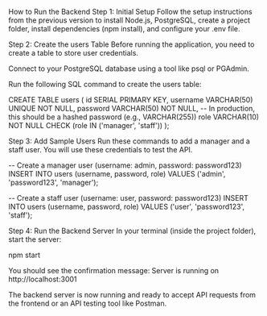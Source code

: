 How to Run the Backend
Step 1: Initial Setup
Follow the setup instructions from the previous version to install Node.js, PostgreSQL, create a project folder, install dependencies (npm install), and configure your .env file.

Step 2: Create the users Table
Before running the application, you need to create a table to store user credentials.

Connect to your PostgreSQL database using a tool like psql or PGAdmin.

Run the following SQL command to create the users table:

CREATE TABLE users (
    id SERIAL PRIMARY KEY,
    username VARCHAR(50) UNIQUE NOT NULL,
    password VARCHAR(50) NOT NULL, -- In production, this should be a hashed password (e.g., VARCHAR(255))
    role VARCHAR(10) NOT NULL CHECK (role IN ('manager', 'staff'))
);

Step 3: Add Sample Users
Run these commands to add a manager and a staff user. You will use these credentials to test the API.

-- Create a manager user (username: admin, password: password123)
INSERT INTO users (username, password, role) VALUES ('admin', 'password123', 'manager');

-- Create a staff user (username: user, password: password123)
INSERT INTO users (username, password, role) VALUES ('user', 'password123', 'staff');

Step 4: Run the Backend Server
In your terminal (inside the project folder), start the server:

npm start

You should see the confirmation message: Server is running on http://localhost:3001

The backend server is now running and ready to accept API requests from the frontend or an API testing tool like Postman.

